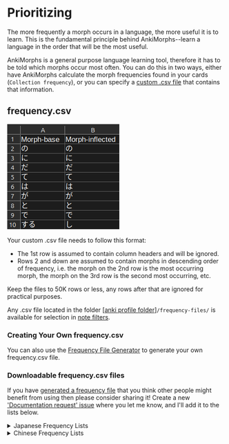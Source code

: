 # Prioritizing

The more frequently a morph occurs in a language, the more useful it is to learn. This is the fundamental principle
behind AnkiMorphs--learn a language in the order that will be the most useful.

AnkiMorphs is a general purpose language learning tool, therefore it has to be told which morphs occur most often. You
can do this in two ways, either have AnkiMorphs calculate the morph frequencies found in your
cards (`Collection frequency`), or you can specify a [custom .csv file](#frequencycsv) that contains that information.

## frequency.csv

![frequency-csv.png](../../img/frequency-csv.png)

Your custom .csv file needs to follow this format:

- The 1st row is assumed to contain column headers and will be ignored.
- Rows 2 and down are assumed to contain morphs in descending order of frequency, i.e. the morph on the 2nd row is the
  most occurring morph, the morph on the 3rd row is the second most occurring, etc.

Keep the files to 50K rows or less, any rows after that are ignored for practical purposes.

Any .csv file located in the folder [[anki profile folder](../glossary.md#profile-folder)]`/frequency-files/` is
available for selection in [note filters](../setup/settings/note-filter.md).

### Creating Your Own frequency.csv

You can also use the [Frequency File Generator](../usage/frequency-file-generator.md) to generate your own frequency.csv
file.

### Downloadable frequency.csv files

If you have [generated a frequency file](../usage/frequency-file-generator.md) that you think other people might benefit
from using then please consider sharing
it! Create a new ['Documentation request' issue](https://github.com/mortii/anki-morphs/issues/new/choose) where you let
me
know, and I'll add it to the lists below.

<details>
  <summary>Japanese Frequency Lists</summary>


> * <a download href="../../frequency_lists/japanese_frequency_lists/nanako-25k/jp_frequency.csv">nanako 25k</a>  
    Created from [NanakoRaws-Anime-Japanese-subtitles](https://github.com/kienkzz/NanakoRaws-Anime-Japanese-subtitles)


</details>

<details>
  <summary>Chinese Frequency Lists</summary>

> *
</details>

